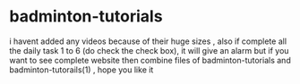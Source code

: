 # badminton-tutorials
i havent added any videos because of their huge sizes , also if complete all the daily task 1 to 6 (do check the check box), it will give an alarm
but if you want to see complete website then combine files of badminton-tutorials and badminton-tutorails(1) , hope you like it

